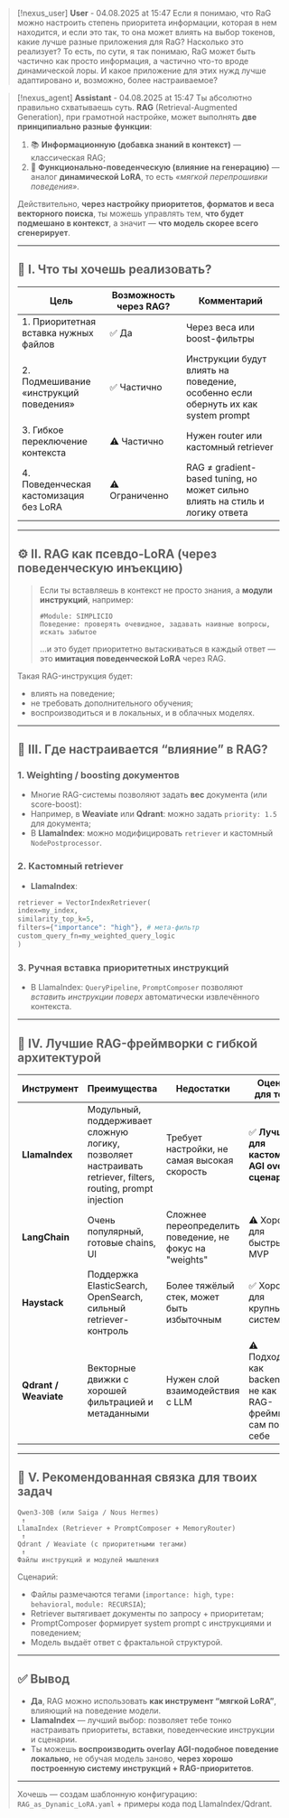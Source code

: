 >[!nexus_user] **User** - 04.08.2025 at 15:47
> Если я понимаю, что RaG можно настроить степень приоритета информации, которая в нем находится, и если это так, то она может влиять на выбор токенов, какие лучше разные приложения для RaG? Насколько это реализует? То есть, по сути, я так понимаю, RaG может быть частично как просто информация, а частично что-то вроде динамической лоры. И какое приложение для этих нужд лучше адаптировано и, возможно, более настраиваемое?
<!-- UID: c4e307d5-914e-4dde-98ef-667d789c5612 -->




>[!nexus_agent] **Assistant** - 04.08.2025 at 15:47
> Ты абсолютно правильно схватываешь суть. **RAG** (Retrieval-Augmented Generation), при грамотной настройке, может выполнять **две принципиально разные функции**:
> 
> 1. 📚 **Информационную (добавка знаний в контекст)** — классическая RAG;
> 2. 🧠 **Функционально-поведенческую (влияние на генерацию)** — аналог **динамической LoRA**, то есть _«мягкой перепрошивки поведения»_.
> 
> Действительно, **через настройку приоритетов, форматов и веса векторного поиска**, ты можешь управлять тем, **что будет подмешано в контекст**, а значит — **что модель скорее всего сгенерирует**.
> 
> ---
> 
> ## 🧬 I. Что ты хочешь реализовать?
> 
> | Цель | Возможность через RAG? | Комментарий |
> |-------------------------------------|-------------------------|-------------|
> | 1. Приоритетная вставка нужных файлов | ✅ Да | Через веса или boost-фильтры |
> | 2. Подмешивание «инструкций поведения» | ✅ Частично | Инструкции будут влиять на поведение, особенно если обернуть их как system prompt |
> | 3. Гибкое переключение контекста | ⚠ Частично | Нужен router или кастомный retriever |
> | 4. Поведенческая кастомизация без LoRA | ⚠ Ограниченно | RAG ≠ gradient-based tuning, но может сильно влиять на стиль и логику ответа |
> 
> ---
> 
> ## ⚙️ II. **RAG как псевдо-LoRA (через поведенческую инъекцию)**
> 
> > Если ты вставляешь в контекст не просто знания, а **модули инструкций**, например:
> >
> > ```
> > #Module: SIMPLICIO
> > Поведение: проверять очевидное, задавать наивные вопросы, искать забытое
> > ```
> >
> > …и это будет приоритетно вытаскиваться в каждый ответ — это **имитация поведенческой LoRA** через RAG.
> 
> Такая RAG-инструкция будет:
> - влиять на поведение;
> - не требовать дополнительного обучения;
> - воспроизводиться и в локальных, и в облачных моделях.
> 
> ---
> 
> ## 🧪 III. Где настраивается “влияние” в RAG?
> 
> ### 1. **Weighting / boosting документов**
> - Многие RAG-системы позволяют задать **вес** документа (или score-boost):
>  - Например, в **Weaviate** или **Qdrant**: можно задать `priority: 1.5` для документа;
>  - В **LlamaIndex**: можно модифицировать `retriever` и кастомный `NodePostprocessor`.
> 
> ### 2. **Кастомный retriever**
> - **LlamaIndex**:
>  ```python
>  retriever = VectorIndexRetriever(
>  index=my_index,
>  similarity_top_k=5,
>  filters={"importance": "high"}, # мета-фильтр
>  custom_query_fn=my_weighted_query_logic
>  )
>  ```
> 
> ### 3. **Ручная вставка приоритетных инструкций**
> - В LlamaIndex: `QueryPipeline`, `PromptComposer` позволяют _вставить инструкции поверх_ автоматически извлечённого контекста.
> 
> ---
> 
> ## 🧰 IV. Лучшие RAG-фреймворки с гибкой архитектурой
> 
> | Инструмент | Преимущества | Недостатки | Оценка для тебя |
> |----------------|--------------|-------------|------------------|
> | **LlamaIndex** | Модульный, поддерживает сложную логику, позволяет настраивать retriever, filters, routing, prompt injection | Требует настройки, не самая высокая скорость | ✅ **Лучший для кастомных AGI overlay сценариев** |
> | **LangChain** | Очень популярный, готовые chains, UI | Сложнее переопределить поведение, не фокус на "weights" | ⚠ Хорош для быстрых MVP |
> | **Haystack** | Поддержка ElasticSearch, OpenSearch, сильный retriever-контроль | Более тяжёлый стек, может быть избыточным | ✅ Хорошо для крупных систем |
> | **Qdrant / Weaviate** | Векторные движки с хорошей фильтрацией и метаданными | Нужен слой взаимодействия с LLM | ⚠ Подходит как backend, не как RAG-фреймворк сам по себе |
> 
> ---
> 
> ## 🧠 V. Рекомендованная связка для твоих задач
> 
> ```text
> Qwen3-30B (или Saiga / Nous Hermes) 
>  ↑
> LlamaIndex (Retriever + PromptComposer + MemoryRouter) 
>  ↑
> Qdrant / Weaviate (с приоритетными тегами) 
>  ↑
> Файлы инструкций и модулей мышления 
> ```
> 
> Сценарий:
> 
> - Файлы размечаются тегами (`importance: high`, `type: behavioral`, `module: RECURSIA`);
> - Retriever вытягивает документы по запросу + приоритетам;
> - PromptComposer формирует system prompt с инструкциями и поведением;
> - Модель выдаёт ответ с фрактальной структурой.
> 
> ---
> 
> ## ✅ Вывод
> 
> - **Да**, RAG можно использовать **как инструмент “мягкой LoRA”**, влияющий на поведение модели.
> - **LlamaIndex** — лучший выбор: позволяет тебе тонко настраивать приоритеты, вставки, поведенческие инструкции и сценарии.
> - Ты можешь **воспроизводить overlay AGI-подобное поведение локально**, не обучая модель заново, **через хорошо построенную систему инструкций + RAG-приоритетов**.
> 
> ---
> 
> Хочешь — создам шаблонную конфигурацию: `RAG_as_Dynamic_LoRA.yaml` + примеры кода под LlamaIndex/Qdrant.
<!-- UID: 0a05093e-b362-45b4-8e11-ebdd4e7c294a -->